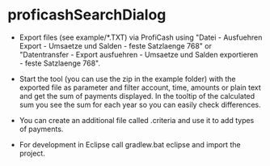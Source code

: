 # proficashSearchDialog

* Export files (see example/*.TXT) via ProfiCash using "Datei - Ausfuehren Export - Umsaetze und Salden - feste Satzlaenge 768" or "Datentransfer - Export ausfuehren - Umsaetze und Salden exportieren - feste Satzlaenge 768".

* Start the tool (you can use the zip in the example folder) with the exported file as parameter and filter account, time, amounts or plain text and get the sum of payments displayed. 
In the tooltip of the calculated sum you see the sum for each year so you can easily check differences.

* You can create an additional file called <file>.criteria and use it to add types of payments.

* For development in Eclipse call gradlew.bat eclipse and import the project.

